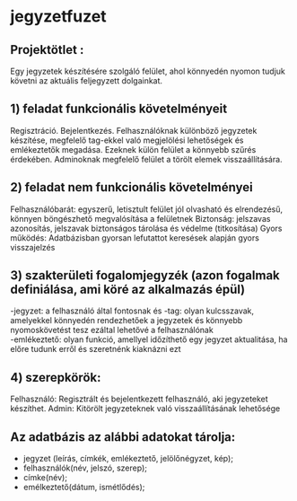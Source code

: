 # jegyzetfuzet

## Projektötlet :
Egy jegyzetek készítésére szolgáló felület, ahol könnyedén nyomon tudjuk követni az aktuális feljegyzett dolgainkat.

## 1) feladat funkcionális követelményeit
Regisztráció.
Bejelentkezés.
Felhasználóknak különböző jegyzetek készítése, megfelelő tag-ekkel való megjelölési lehetőségek és emlékeztetők megadása. Ezeknek külön felület a könnyebb szűrés érdekében.
Adminoknak megfelelő felület a törölt elemek visszaállítására.
## 2) feladat nem funkcionális követelményei
Felhasználóbarát: egyszerű, letisztult felület jól olvasható és elrendezésű, könnyen böngészhető megvalósítása a felületnek
Biztonság: jelszavas azonosítás, jelszavak biztonságos tárolása és védelme (titkosítása)
Gyors működés: Adatbázisban gyorsan lefutattot keresések alapján gyors visszajelzés
## 3) szakterületi fogalomjegyzék (azon fogalmak definiálása, ami köré az alkalmazás épül)
-jegyzet: a felhasználó által fontosnak és 
-tag: olyan kulcsszavak, amelyekkel könnyedén rendezhetőek a jegyzetek és könnyebb nyomoskövetést tesz ezáltal lehetővé a felhasználónak  
-emlékeztető: olyan funkció, amellyel időzíthető egy jegyzet aktualitása, ha előre tudunk erről és szeretnénk kiaknázni ezt
## 4) szerepkörök:
Felhasználó: Regisztrált és bejelentkezett felhasználó, aki jegyzeteket készíthet.
Admin: Kitörölt jegyzeteknek való visszaállításának lehetősége

## Az adatbázis az alábbi adatokat tárolja:
- jegyzet (leírás, címkék, emlékeztető, jelölőnégyzet, kép);
- felhasználók(név, jelszó, szerep);
- címke(név);
- emélkeztető(dátum, ismétlődés);

